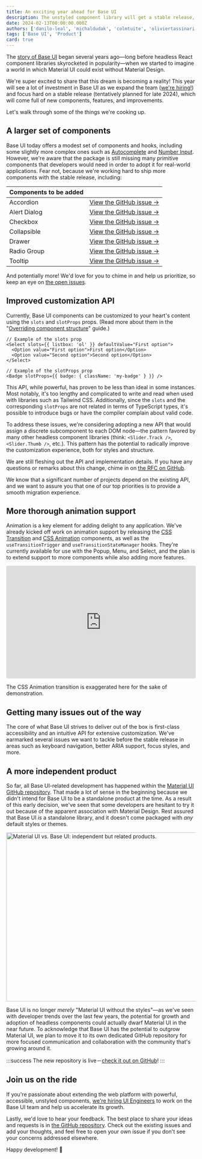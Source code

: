 ```yaml
---
title: An exciting year ahead for Base UI
description: The unstyled component library will get a stable release, lots of new components, and even better DX in 2024.
date: 2024-02-13T00:00:00.000Z
authors: ['danilo-leal', 'michaldudak', 'colmtuite', 'oliviertassinari']
tags: ['Base UI', 'Product']
card: true
---
```


The [story of Base UI](/blog/introducing-base-ui/) began several years ago—long before headless React component libraries skyrocketed in popularity—when we started to imagine a world in which Material UI could exist without Material Design.

We're super excited to share that this dream is becoming a reality!
This year will see a lot of investment in Base UI as we expand the team ([we're hiring!](/careers/)) and focus hard on a stable release (tentatively planned for late 2024), which will come full of new components, features, and improvements.

Let's walk through some of the things we're cooking up.

## A larger set of components

Base UI today offers a modest set of components and hooks, including some slightly more complex ones such as [Autocomplete](/base-ui/react-autocomplete/) and [Number Input](/base-ui/react-number-input/).
However, we're aware that the package is still missing many primitive components that developers would need in order to adopt it for real-world applications.
Fear not, because we're working hard to ship more components with the stable release, including:

| Components to be added |                                                                                         |
| :--------------------- | --------------------------------------------------------------------------------------: |
| Accordion              | [View&nbsp;the&nbsp;GitHub&nbsp;issue&nbsp;→](https://github.com/mui/base-ui/issues/25) |
| Alert Dialog           |                [View the GitHub issue&nbsp;→](https://github.com/mui/base-ui/issues/83) |
| Checkbox               |                [View the GitHub issue&nbsp;→](https://github.com/mui/base-ui/issues/24) |
| Collapsible            |                [View the GitHub issue&nbsp;→](https://github.com/mui/base-ui/issues/84) |
| Drawer                 |                [View the GitHub issue&nbsp;→](https://github.com/mui/base-ui/issues/38) |
| Radio Group            |                [View the GitHub issue&nbsp;→](https://github.com/mui/base-ui/issues/26) |
| Tooltip                |                [View the GitHub issue&nbsp;→](https://github.com/mui/base-ui/issues/32) |

And potentially more!
We'd love for you to chime in and help us prioritize, so keep an eye on [the open issues](https://github.com/mui/base-ui/issues).

## Improved customization API

Currently, Base UI components can be customized to your heart's content using the `slots` and `slotProps` props.
(Read more about them in the "[Overriding component structure](/base-ui/guides/overriding-component-structure/)" guide.)

```tsx
// Example of the slots prop
<Select slots={{ listbox: 'ol' }} defaultValue="First option">
  <Option value="First option">First option</Option>
  <Option value="Second option">Second option</Option>
</Select>

// Example of the slotProps prop
<Badge slotProps={{ badge: { className: 'my-badge' } }} />
```

This API, while powerful, has proven to be less than ideal in some instances.
Most notably, it's too lengthy and complicated to write and read when used with libraries such as Tailwind CSS.
Additionally, since the `slots` and the corresponding `slotProps` are not related in terms of TypeScript types, it's possible to introduce bugs or have the compiler complain about valid code.

To address these issues, we're considering adopting a new API that would assign a discrete subcomponent to each DOM node—the pattern favored by many other headless component libraries (think: `<Slider.Track />`, `<Slider.Thumb />`, etc.).
This pattern has the potential to radically improve the customization experience, both for styles and structure.

We are still fleshing out the API and implementation details.
If you have any questions or remarks about this change, chime in on [the RFC on GitHub](https://github.com/mui/base-ui/discussions/157).

We know that a significant number of projects depend on the existing API, and we want to assure you that one of our top priorities is to provide a smooth migration experience.

## More thorough animation support

Animation is a key element for adding delight to any application.
We've already kicked off work on animation support by releasing the [CSS Transition](/base-ui/react-transitions/#css-transition) and [CSS Animation](/base-ui/react-transitions/#css-animation) components, as well as the `useTransitionTrigger` and `useTransitionStateManager` hooks.
They're currently available for use with the Popup, Menu, and Select, and the plan is to extend support to more components while also adding more features.

<iframe src="https://codesandbox.io/embed/3pdm56?view=preview&module=%2Fdemo.tsx&hidenavigation=1"
     style="width:100%; height: 300px; border:0; border-radius: 4px; overflow:hidden;"
     title="/blog/base-ui-2024-plans/"
     allow="accelerometer; ambient-light-sensor; camera; encrypted-media; geolocation; gyroscope; hid; microphone; midi; payment; usb; vr; xr-spatial-tracking"
     sandbox="allow-forms allow-modals allow-popups allow-presentation allow-same-origin allow-scripts"
   ></iframe>

<p class="blog-description">The CSS Animation transition is exaggerated here for the sake of demonstration.</p>

## Getting many issues out of the way

The core of what Base UI strives to deliver out of the box is first-class accessibility and an intuitive API for extensive customization.
We've earmarked several issues we want to tackle before the stable release in areas such as keyboard navigation, better ARIA support, focus styles, and more.

## A more independent product

So far, all Base UI-related development has happened within the [Material UI GitHub repository](https://github.com/mui/material-ui).
That made a lot of sense in the beginning because we didn't intend for Base UI to be a standalone product at the time.
As a result of this early decision, we've seen that some developers are hesitant to try it out because of the apparent association with Material Design.
Rest assured that Base UI _is_ a standalone library, and it doesn't come packaged with _any_ default styles or themes.

<img alt="Material UI vs. Base UI: independent but related products." src="/static/blog/base-ui-2024-plans/material-vs-base.png" width="1200" height="450" loading="lazy" />

Base UI is no longer _merely_ "Material UI without the styles"—as we've seen with developer trends over the last few years, the potential for growth and adoption of headless components could actually dwarf Material UI in the near future.
To acknowledge that Base UI has the potential to outgrow Material UI, we plan to move it to its own dedicated GitHub repository for more focused communication and collaboration with the community that's growing around it.

:::success
The new repository is live－[check it out on GitHub](https://github.com/mui/base-ui)!
:::

## Join us on the ride

If you're passionate about extending the web platform with powerful, accessible, unstyled components, [we're hiring UI Engineers](/careers/) to work on the Base UI team and help us accelerate its growth.

Lastly, we'd love to hear your feedback.
The best place to share your ideas and requests is in [the GitHub repository](https://github.com/mui/base-ui/issues).
Check out the existing issues and add your thoughts, and feel free to open your own issue if you don't see your concerns addressed elsewhere.

Happy development! 👋
